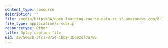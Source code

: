 ```yaml
---
content_type: resource
description: ''
file: /media/https%3A/open-learning-course-data-rc.s3.amazonaws.com/8-701-introduction-to-nuclear-and-particle-physics-fall-2020/2975ee7b3fc187541bb93be92df3a795_6xzjJ5ncGxY.srt
file_type: application/x-subrip
resourcetype: Other
title: 3play caption file
uid: 2975ee7b-3fc1-8754-1bb9-3be92df3a795
---
```

